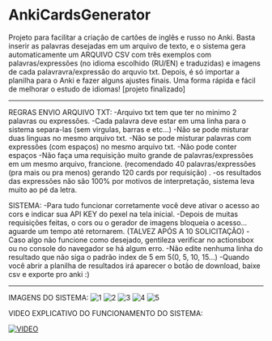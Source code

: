 # AnkiCardsGenerator
Projeto para facilitar a criação de cartões de inglês e russo no Anki. Basta inserir as palavras desejadas em um arquivo de texto, e o sistema gera automaticamente um ARQUIVO CSV com três exemplos com palavras/expressões (no idioma escolhido (RU/EN) e traduzidas) e imagens de cada palavravra/expressão do arquvio txt. Depois, é só importar a planilha para o Anki e fazer alguns ajustes finais. Uma forma rápida e fácil de melhorar o estudo de idiomas!
[projeto finalizado]

---------------------------------------------------------------------------

REGRAS ENVIO ARQUIVO TXT:
-Arquivo txt tem que ter no minimo 2 palavras ou expressões.
-Cada palavra deve estar em uma linha para o sistema separa-las (sem virgulas, barras e etc...)
-Não se pode misturar duas linguas no mesmo arquivo txt.
-Não se pode misturar palavras com expressões (com espaços) no mesmo arquivo txt.
-Não pode conter espaços
-Não faça uma requisição muito grande de palavras/expressões em um mesmo arquivo, francione. 
(recomendado 40 palavras/expressões (pra mais ou pra menos) gerando 120 cards por requisição) . 
-os resultados das expressões não são 100% por motivos de interpretação, sistema leva muito ao pé da letra.

SISTEMA:
-Para tudo funcionar corretamente você deve ativar o acesso ao cors e indicar sua API KEY do pexel na tela inicial.
-Depois de muitas requisições feitas, o cors ou o gerador de imagens bloqueia o acesso... aguarde um tempo até retornarem. 
(TALVEZ APÓS A 10 SOLICITAÇÃO)
-Caso algo não funcione como desejado, gentileza verificar no actionsbox ou no console do navegador se há algum erro.
-Não edite nenhuma linha do resultado que não siga o padrão index de 5 em 5(0, 5, 10, 15...)
-Quando você abrir a planilha de resultados irá aparecer o botão de download, baixe csv e exporte pro anki :)

---------------------------------------------------------------------------
IMAGENS DO SISTEMA: 
![1](https://github.com/Erickhrs/AnkiCardsGenerator/assets/106276135/b2025706-f621-45d4-8739-beb048c550ea)
![2](https://github.com/Erickhrs/AnkiCardsGenerator/assets/106276135/74352446-c185-4896-ab7a-e0dc8d745e8e)
![3](https://github.com/Erickhrs/AnkiCardsGenerator/assets/106276135/be1bc8b5-c359-4fcc-b5ec-587b1e3e2378)
![4](https://github.com/Erickhrs/AnkiCardsGenerator/assets/106276135/d6a015f3-40c6-429c-aece-73a070bdb3cc)
![5](https://github.com/Erickhrs/AnkiCardsGenerator/assets/106276135/dfe6211e-9891-4977-b9a7-99589d71fbcc)

VIDEO EXPLICATIVO DO FUNCIONAMENTO DO SISTEMA:

[![VIDEO](https://i.stack.imgur.com/Vp2cE.png)](https://drive.google.com/file/d/1E0szpcW_EqBtPvzsfQ2v0JkJzcDmnv8z/preview)



